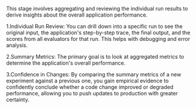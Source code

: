 This stage involves aggregating and reviewing the individual run results to derive insights about the overall application performance.

1.Individual Run Review: You can drill down into a specific run to see the original input, the application's step-by-step trace, the 
  final output, and the scores from all evaluators for that run. This helps with debugging and error analysis.

2.Summary Metrics: The primary goal is to look at aggregated metrics to determine the application's overall performance.

3.Confidence in Changes: By comparing the summary metrics of a new experiment against a previous one, you gain empirical 
  evidence to confidently conclude whether a code change improved or degraded performance, allowing you to push updates 
  to production with greater certainty.
